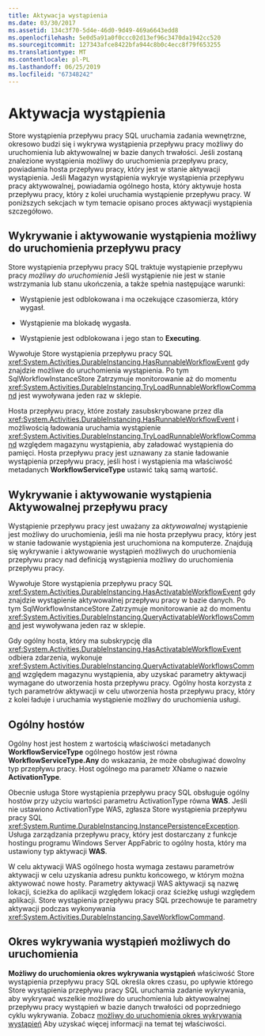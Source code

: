 ```yaml
---
title: Aktywacja wystąpienia
ms.date: 03/30/2017
ms.assetid: 134c3f70-5d4e-46d0-9d49-469a6643edd8
ms.openlocfilehash: 5e0d5a91a0f0ccc02d13ef96c3470da1942cc520
ms.sourcegitcommit: 127343afce8422bfa944c8b0c4ecc8f79f653255
ms.translationtype: MT
ms.contentlocale: pl-PL
ms.lasthandoff: 06/25/2019
ms.locfileid: "67348242"
---
```

# <a name="instance-activation"></a>Aktywacja wystąpienia
Store wystąpienia przepływu pracy SQL uruchamia zadania wewnętrzne, okresowo budzi się i wykrywa wystąpienia przepływu pracy możliwy do uruchomienia lub aktywowalnej w bazie danych trwałości. Jeśli zostaną znalezione wystąpienia możliwy do uruchomienia przepływu pracy, powiadamia hosta przepływu pracy, który jest w stanie aktywacji wystąpienia. Jeśli Magazyn wystąpienia wykryje wystąpienia przepływu pracy aktywowalnej, powiadamia ogólnego hosta, który aktywuje hosta przepływu pracy, który z kolei uruchamia wystąpienie przepływu pracy. W poniższych sekcjach w tym temacie opisano proces aktywacji wystąpienia szczegółowo.  
  
## <a name="RunnableSection"></a> Wykrywanie i aktywowanie wystąpienia możliwy do uruchomienia przepływu pracy  
 Store wystąpienia przepływu pracy SQL traktuje wystąpienie przepływu pracy *możliwy do uruchomienia* Jeśli wystąpienie nie jest w stanie wstrzymania lub stanu ukończenia, a także spełnia następujące warunki:  
  
- Wystąpienie jest odblokowana i ma oczekujące czasomierza, który wygasł.  
  
- Wystąpienie ma blokadę wygasła.  
  
- Wystąpienie jest odblokowana i jego stan to **Executing**.  
  
 Wywołuje Store wystąpienia przepływu pracy SQL <xref:System.Activities.DurableInstancing.HasRunnableWorkflowEvent> gdy znajdzie możliwe do uruchomienia wystąpienia. Po tym SqlWorkflowInstanceStore Zatrzymuje monitorowanie aż do momentu <xref:System.Activities.DurableInstancing.TryLoadRunnableWorkflowCommand> jest wywoływana jeden raz w sklepie.  
  
 Hosta przepływu pracy, które zostały zasubskrybowane przez dla <xref:System.Activities.DurableInstancing.HasRunnableWorkflowEvent> i możliwością ładowania uruchamia wystąpienie <xref:System.Activities.DurableInstancing.TryLoadRunnableWorkflowCommand> względem magazynu wystąpienia, aby załadować wystąpienia do pamięci. Hosta przepływu pracy jest uznawany za stanie ładowanie wystąpienia przepływu pracy, jeśli host i wystąpienia ma właściwość metadanych **WorkflowServiceType** ustawić taką samą wartość.  
  
## <a name="detecting-and-activating-activatable-workflow-instances"></a>Wykrywanie i aktywowanie wystąpienia Aktywowalnej przepływu pracy  
 Wystąpienie przepływu pracy jest uważany za *aktywowalnej* wystąpienie jest możliwy do uruchomienia, jeśli ma nie hosta przepływu pracy, który jest w stanie ładowanie wystąpienia jest uruchomiona na komputerze. Znajdują się wykrywanie i aktywowanie wystąpień możliwych do uruchomienia przepływu pracy nad definicją wystąpienia możliwy do uruchomienia przepływu pracy.  
  
 Wywołuje Store wystąpienia przepływu pracy SQL <xref:System.Activities.DurableInstancing.HasActivatableWorkflowEvent> gdy znajdzie wystąpienie aktywowalnej przepływu pracy w bazie danych. Po tym SqlWorkflowInstanceStore Zatrzymuje monitorowanie aż do momentu <xref:System.Activities.DurableInstancing.QueryActivatableWorkflowsCommand> jest wywoływana jeden raz w sklepie.  
  
 Gdy ogólny hosta, który ma subskrypcję dla <xref:System.Activities.DurableInstancing.HasActivatableWorkflowEvent> odbiera zdarzenia, wykonuje <xref:System.Activities.DurableInstancing.QueryActivatableWorkflowsCommand> względem magazynu wystąpienia, aby uzyskać parametry aktywacji wymagane do utworzenia hosta przepływu pracy. Ogólny hosta korzysta z tych parametrów aktywacji w celu utworzenia hosta przepływu pracy, który z kolei ładuje i uruchamia wystąpienie możliwy do uruchomienia usługi.  
  
## <a name="generic-hosts"></a>Ogólny hostów  
 Ogólny host jest hostem z wartością właściwości metadanych **WorkflowServiceType** ogólnego hostów jest równa **WorkflowServiceType.Any** do wskazania, że może obsługiwać dowolny typ przepływu pracy. Host ogólnego ma parametr XName o nazwie **ActivationType**.  
  
 Obecnie usługa Store wystąpienia przepływu pracy SQL obsługuje ogólny hostów przy użyciu wartości parametru ActivationType równa **WAS**. Jeśli nie ustawiono ActivationType WAS, zgłasza Store wystąpienia przepływu pracy SQL <xref:System.Runtime.DurableInstancing.InstancePersistenceException>. Usługa zarządzania przepływu pracy, który jest dostarczany z funkcje hostingu programu Windows Server AppFabric to ogólny hosta, który ma ustawiony typ aktywacji **WAS**.  
  
 W celu aktywacji WAS ogólnego hosta wymaga zestawu parametrów aktywacji w celu uzyskania adresu punktu końcowego, w którym można aktywować nowe hosty. Parametry aktywacji WAS aktywacji są nazwę lokacji, ścieżka do aplikacji względem lokacji oraz ścieżkę usługi względem aplikacji. Store wystąpienia przepływu pracy SQL przechowuje te parametry aktywacji podczas wykonywania <xref:System.Activities.DurableInstancing.SaveWorkflowCommand>.  
  
## <a name="runnable-instances-detection-period"></a>Okres wykrywania wystąpień możliwych do uruchomienia  
 **Możliwy do uruchomienia okres wykrywania wystąpień** właściwość Store wystąpienia przepływu pracy SQL określa okres czasu, po upływie którego Store wystąpienia przepływu pracy SQL uruchamia zadanie wykrywania, aby wykrywać wszelkie możliwe do uruchomienia lub aktywowalnej przepływu pracy wystąpień w bazie danych trwałości od poprzedniego cyklu wykrywania. Zobacz [możliwy do uruchomienia okres wykrywania wystąpień](runnable-instances-detection-period.md) Aby uzyskać więcej informacji na temat tej właściwości.
